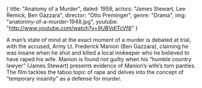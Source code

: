 {
  title: "Anatomy of a Murder",
  dated:  1959,
  actors: "James Stewart, Lee Remick, Ben Gazzara",
  director: "Otto Preminger",
  genre: "Drama",
  img: "anatonmy-of-a-murder-1948.jpg",
  youtube: "http://www.youtube.com/watch?v=9UBVdITcVf8"
}

A man’s state of mind at the exact moment of a murder is debated at trial, with the accused, Army Lt. Frederick Manion (Ben Gazzara), claiming he was insane when he shot and killed a local innkeeper who he believed to have raped his wife. Manion is found not guilty when his “humble country lawyer” (James Stewart) presents evidence of Manion’s wife’s torn panties. The film tackles the taboo topic of rape and delves into the concept of “temporary insanity” as a defense for murder.  